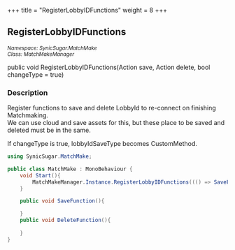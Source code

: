 +++
title = "RegisterLobbyIDFunctions"
weight = 8
+++
## RegisterLobbyIDFunctions
<small>*Namespace: SynicSugar.MatchMake* <br>
*Class: MatchMakeManager* </small>

public void RegisterLobbyIDFunctions(Action save, Action delete, bool changeType = true)


### Description 
Register functions to save and delete LobbyId to re-connect on finishing Matchmaking.<br>
We can use cloud and save assets for this, but these place to be saved and deleted must be in the same. 

If changeType is true, lobbyIdSaveType becomes CustomMethod.


```cs
using SynicSugar.MatchMake;

public class MatchMake : MonoBehaviour {
    void Start(){
        MatchMakeManager.Instance.RegisterLobbyIDFunctions((() => SaveFunction()), ((() =>  DeleteFunction())), true);
    }

    public void SaveFunction(){

    }
    public void DeleteFunction(){
        
    }
}
```